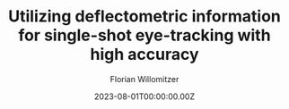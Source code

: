 ---
weight: 10
title: 'Utilizing deflectometric information for single-shot eye-tracking with high accuracy'
author: 'Florian Willomitzer'
location: 'OPTICA Imaging Congress, 3D Image Acquisition and Display: Technology, Perception and Applications, Boston'
date: 2023-08-01T00:00:00.00Z

summary: ''
image:
  preview-only: true
external_link: https://drive.google.com/file/d/1bp5wqilaquyfKsCQCFcYbjFcxk3K-fzq/view?usp=sharing
---